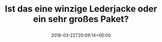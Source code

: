 ---
retweeted: false
source: <a href="http://www.samruston.co.uk" rel="nofollow">Flamingo for Android</a>
entities:
  user_mentions: []
  urls: []
  symbols: []
  media:
  - expanded_url: https://twitter.com/bascht/status/976913713763667968/photo/1
    indices:
    - '60'
    - '83'
    url: https://t.co/IEroCMoq8q
    media_url: http://pbs.twimg.com/media/DY6x2AfXUAA0US9.jpg
    id_str: '976913710588579840'
    id: '976913710588579840'
    media_url_https: https://pbs.twimg.com/media/DY6x2AfXUAA0US9.jpg
    sizes:
      large:
        w: '1080'
        h: '1920'
        resize: fit
      medium:
        w: '675'
        h: '1200'
        resize: fit
      thumb:
        w: '150'
        h: '150'
        resize: crop
      small:
        w: '383'
        h: '680'
        resize: fit
    type: photo
    display_url: pic.twitter.com/IEroCMoq8q
  hashtags: []
display_text_range:
- '0'
- '83'
favorite_count: '2'
id_str: '976913713763667968'
truncated: false
retweet_count: '0'
id: '976913713763667968'
possibly_sensitive: false
created_at: Thu Mar 22 20:09:14 +0000 2018
favorited: false
full_text: Ist das eine winzige Lederjacke oder ein sehr großes Paket?
lang: de
extended_entities:
  media:
  - expanded_url: https://twitter.com/bascht/status/976913713763667968/photo/1
    indices:
    - '60'
    - '83'
    url: https://t.co/IEroCMoq8q
    media_url: http://pbs.twimg.com/media/DY6x2AfXUAA0US9.jpg
    id_str: '976913710588579840'
    id: '976913710588579840'
    media_url_https: https://pbs.twimg.com/media/DY6x2AfXUAA0US9.jpg
    sizes:
      large:
        w: '1080'
        h: '1920'
        resize: fit
      medium:
        w: '675'
        h: '1200'
        resize: fit
      thumb:
        w: '150'
        h: '150'
        resize: crop
      small:
        w: '383'
        h: '680'
        resize: fit
    type: photo
    display_url: pic.twitter.com/IEroCMoq8q
tags:
- pesos/twitter
date: '2018-03-22T20:09:14+00:00'
src: https://twitter.com/bascht/status/976913713763667968
original_url: https://twitter.com/bascht/status/976913713763667968
type: twitter_tweet
media_url: https://img.bascht.com/twitter/pbs.twimg.com/media/DY6x2AfXUAA0US9.jpg
text: Ist das eine winzige Lederjacke oder ein sehr großes Paket?
title: 'Ist das eine winzige Lederjacke oder ein sehr großes Paket?

  '

---